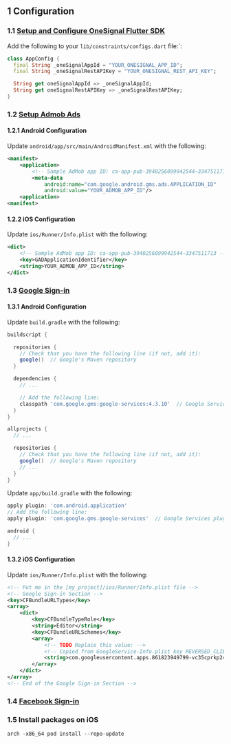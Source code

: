 ## 1 Configuration

### 1.1 [Setup and Configure OneSignal Flutter SDK](https://documentation.onesignal.com/docs/flutter-sdk-setup)
Add the following to your `lib/constraints/configs.dart` file:`:
```dart
class AppConfig {
  final String _oneSignalAppId = "YOUR_ONESIGNAL_APP_ID";
  final String _oneSignalRestAPIKey = "YOUR_ONESIGNAL_REST_API_KEY";

  String get oneSignalAppId => _oneSignalAppId;
  String get oneSignalRestAPIKey => _oneSignalRestAPIKey;
}
```

### 1.2 [Setup Admob Ads](https://developers.google.com/admob/flutter/quick-start)
#### 1.2.1 Android Configuration
Update `android/app/src/main/AndroidManifest.xml` with the following:
```xml
<manifest>
    <application>
        <!-- Sample AdMob app ID: ca-app-pub-3940256099942544~3347511713 -->
        <meta-data
            android:name="com.google.android.gms.ads.APPLICATION_ID"
            android:value="YOUR_ADMOB_APP_ID"/>
    <application>
<manifest>
```

#### 1.2.2 iOS Configuration
Update `ios/Runner/Info.plist` with the following:
```xml
<dict>
    <!-- Sample AdMob app ID: ca-app-pub-3940256099942544~3347511713 -->
    <key>GADApplicationIdentifier</key>
    <string>YOUR_ADMOB_APP_ID</string>
</dict>
```

### 1.3 [Google Sign-in](https://pub.dev/packages/google_sign_in)
#### 1.3.1 Android Configuration
Update `build.gradle` with the following:
```gradle
buildscript {

  repositories {
    // Check that you have the following line (if not, add it):
    google()  // Google's Maven repository
  }

  dependencies {
    // ...

    // Add the following line:
    classpath 'com.google.gms:google-services:4.3.10'  // Google Services plugin
  }
}

allprojects {
  // ...

  repositories {
    // Check that you have the following line (if not, add it):
    google()  // Google's Maven repository
    // ...
  }
}
```

Update `app/build.gradle` with the following:
```gradle
apply plugin: 'com.android.application'
// Add the following line:
apply plugin: 'com.google.gms.google-services'  // Google Services plugin

android {
  // ...
}
```

#### 1.3.2 iOS Configuration
Update `ios/Runner/Info.plist` with the following:

```xml
<!-- Put me in the [my_project]/ios/Runner/Info.plist file -->
<!-- Google Sign-in Section -->
<key>CFBundleURLTypes</key>
<array>
	<dict>
		<key>CFBundleTypeRole</key>
		<string>Editor</string>
		<key>CFBundleURLSchemes</key>
		<array>
			<!-- TODO Replace this value: -->
			<!-- Copied from GoogleService-Info.plist key REVERSED_CLIENT_ID -->
			<string>com.googleusercontent.apps.861823949799-vc35cprkp249096uujjn0vvnmcvjppkn</string>
		</array>
	</dict>
</array>
<!-- End of the Google Sign-in Section -->
```

### 1.4 [Facebook Sign-in](https://facebook.meedu.app/docs/intro)

### 1.5 Install packages on iOS
`arch -x86_64 pod install --repo-update`

